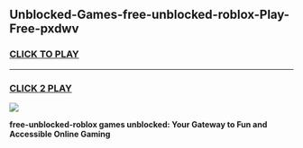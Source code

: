 
## Unblocked-Games-free-unblocked-roblox-Play-Free-pxdwv
<h3>
<a href="https://premium76.site?title=free-unblocked-roblox&ref=20M">CLICK TO PLAY</a></h3>
<hr>

<h3>
<a href="https://premium76.site?title=free-unblocked-roblox&ref=20M">CLICK 2 PLAY</a>
  
</h3>

<a href="https://premium76.site?title=free-unblocked-roblox&ref=19M"><img src="https://clearcache.store/games.png"></a>


**free-unblocked-roblox games unblocked: Your Gateway to Fun and Accessible Online Gaming**
